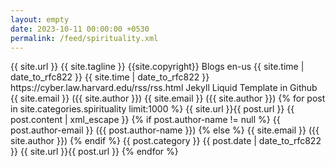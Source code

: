 ```yaml
---
layout: empty
date: 2023-10-11 00:00:00 +0530
permalink: /feed/spirituality.xml
---
```

<rss version="2.0" xmlns:atom="https://www.w3.org/2005/Atom">
	<channel>
		<title>{{ site.title }}</title>
		<link>{{ site.url }}</link>
		<description>{{ site.tagline }}</description>
		<copyright>{{site.copyright}}</copyright>
		<category>Blogs</category>
		<language>en-us</language>
		<pubDate>{{ site.time | date_to_rfc822  }}</pubDate>
		<lastBuildDate>{{ site.time | date_to_rfc822  }}</lastBuildDate>
		<atom:link href="{{ site.url }}/rss.xml" rel="self" type="application/rss+xml" />
		<docs>https://cyber.law.harvard.edu/rss/rss.html</docs>
		<generator>Jekyll Liquid Template in Github</generator>		
		<managingEditor>{{ site.email }} ({{ site.author }})</managingEditor>
		<webMaster>{{ site.email }} ({{ site.author }})</webMaster>
		{% for post in site.categories.spirituality limit:1000 %}
			<item>
				<title>{{ post.title | xml_escape }}</title>
				<link>{{ site.url }}{{ post.url }}</link>
				<description>{{ post.content | xml_escape }}</description>
			{% if post.author-name != null %}
				<author>{{ post.author-email }} ({{ post.author-name }})</author>
			{% else %}
				<author>{{ site.email }} ({{ site.author }})</author>
			{% endif %}
				<category>{{ post.category }}</category>
				<pubDate>{{ post.date | date_to_rfc822  }}</pubDate>
				<guid>{{ site.url }}{{ post.url }}</guid>
			</item>
		{% endfor %}
	</channel>
</rss>
